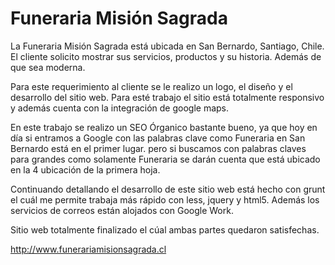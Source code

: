 # Funeraria Misión Sagrada

La Funeraria Misión Sagrada está ubicada en San Bernardo, Santiago, Chile. El cliente solicito mostrar sus servicios, productos y su historia. Además de que sea moderna.

Para este requerimiento al cliente se le realizo un logo, el diseño y el desarrollo del sitio web. Para esté trabajo el sitio
está totalmente responsivo y además cuenta con la integración de google maps. 

En este trabajo se realizo un SEO Órganico bastante bueno, ya que hoy en día si entramos a Google con las palabras clave 
como Funeraria en San Bernardo está en el primer lugar. pero si buscamos con palabras claves para grandes como solamente 
Funeraria se darán cuenta que está ubicado en la 4 ubicación de la primera hoja. 

Continuando detallando el desarrollo de este sitio web está hecho con grunt el cuál me permite trabaja más rápido con less, 
jquery y html5. Además los servicios de correos están alojados con Google Work.

Sitio web totalmente finalizado el cúal ambas partes quedaron satisfechas.

http://www.funerariamisionsagrada.cl

